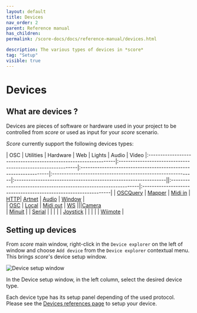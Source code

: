 ```yaml
---
layout: default
title: Devices
nav_order: 2
parent: Reference manual
has_children:
permalink: /score-docs/docs/reference-manual/devices.html

description: The various types of devices in *score*
tag: "Setup"
visible: true
---
```


# Devices

## What are devices ?

Devices are pieces of software or hardware used in your project to be controlled from *score* or used as input for your *score* scenario.

*Score* currently support the following devices types:


| OSC                                                             | Utilities                                                   | Hardware                                                        | Web                                                               | Lights                                                          | Audio                                                   | Video
|:----------------------------------------------------------------|:------------------------------------------------------------|:----------------------------------------------------------------|:------------------------------------------------------------|:----------------------------------------------------------------||:----------------------------------------------------------------|:----------------------------------------------------------------|
| [OSCQuery](/score-docs/docs/reference-manual/devices-types/oscquery-device.html) | [Mapper](/score-docs/docs/reference-manual/devices-types/mapper-device.html) | [Midi in](/score-docs/docs/reference-manual/devices-types/midiin-device.html)    | [HTTP](/score-docs/docs/reference-manual/devices-types/http-device.html)| [Artnet](/score-docs/docs/reference-manual/devices-types/artnet-device.html)     | [Audio](/score-docs/docs/reference-manual/devices-types/audio-device.html)   | [Window](/score-docs/docs/reference-manual/devices-types/window-device.html)     |   
| [OSC](/score-docs/docs/reference-manual/devices-types/osc-device.html)           | [Local](/score-docs/docs/reference-manual/devices-types/local-device.html)   | [Midi out](/score-docs/docs/reference-manual/devices-types/midiout-device.html)  | [WS](/score-docs/docs/reference-manual/devices-types/ws-device.html)               |||[Camera](/score-docs/docs/reference-manual/devices-types/camera-device.html)   
| [Minuit](/score-docs/docs/reference-manual/devices-types/minuit-device.html)     |                                                             | [Serial](/score-docs/docs/reference-manual/devices-types/serial-device.html)     |                                                                   |
|                                                                 |                                                             | [Joystick](/score-docs/docs/reference-manual/devices-types/joystick-device.html) |                                                                   |
|                                                                 |                                                             | [Wiimote](/score-docs/docs/reference-manual/devices-types/wiimote-device.html)   |



## Setting up devices

From *score* main window, right-click in the `Device explorer` on the left of window and choose `Add device` from the `Device explorer` contextual menu. This brings *score*'s device setup window.

![Device setup window](/score-docs/assets/images/reference-manual/devices-types/add-device.gif "score device setup")

In the Device setup window, in the left column, select the desired device type.

Each device type has its setup panel depending of the used protocol. Please see the [Devices references page](/score-docs/docs/reference-manual/devices-references.html) to setup your device.